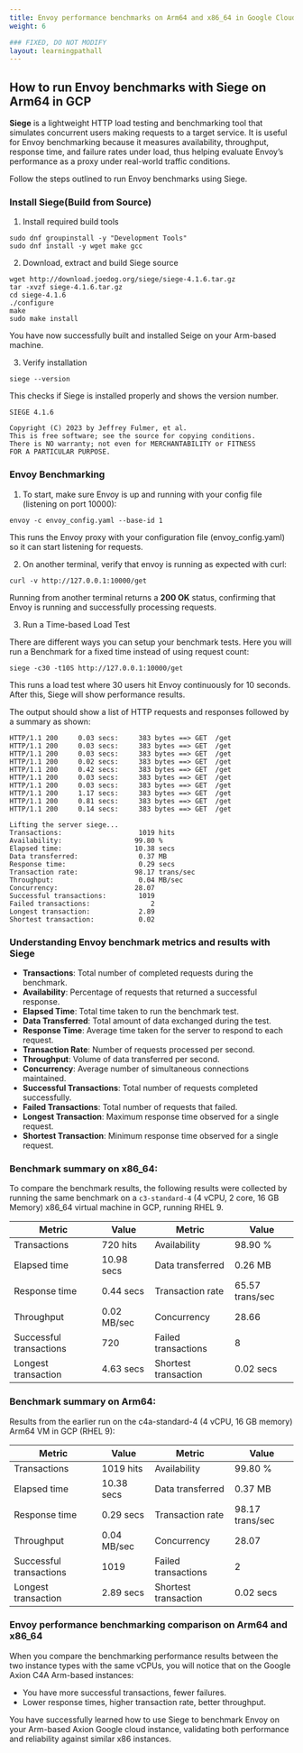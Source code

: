 ```yaml
---
title: Envoy performance benchmarks on Arm64 and x86_64 in Google Cloud
weight: 6

### FIXED, DO NOT MODIFY
layout: learningpathall
---
```


## How to run Envoy benchmarks with Siege on Arm64 in GCP

**Siege** is a lightweight HTTP load testing and benchmarking tool that simulates concurrent users making requests to a target service. It is useful for Envoy benchmarking because it measures availability, throughput, response time, and failure rates under load, thus helping evaluate Envoy’s performance as a proxy under real-world traffic conditions.

Follow the steps outlined to run Envoy benchmarks using Siege.

### Install Siege(Build from Source)

1. Install required build tools

```console
sudo dnf groupinstall -y "Development Tools"
sudo dnf install -y wget make gcc
```
2. Download, extract and build Siege source

```console
wget http://download.joedog.org/siege/siege-4.1.6.tar.gz
tar -xvzf siege-4.1.6.tar.gz
cd siege-4.1.6
./configure
make
sudo make install
```
You have now successfully built and installed Seige on your Arm-based machine.

3. Verify installation

```console
siege --version
```
This checks if Siege is installed properly and shows the version number.
```output
SIEGE 4.1.6

Copyright (C) 2023 by Jeffrey Fulmer, et al.
This is free software; see the source for copying conditions.
There is NO warranty; not even for MERCHANTABILITY or FITNESS
FOR A PARTICULAR PURPOSE.
```
### Envoy Benchmarking

1. To start, make sure Envoy is up and running with your config file (listening on port 10000):


```console
envoy -c envoy_config.yaml --base-id 1
```
This runs the Envoy proxy with your configuration file (envoy_config.yaml) so it can start listening for requests.

2. On another terminal, verify that envoy is running as expected with curl:

```
curl -v http://127.0.0.1:10000/get
```
Running from another terminal returns a **200 OK** status, confirming that Envoy is running and successfully processing requests.

3. Run a Time-based Load Test

There are different ways you can setup your benchmark tests. Here you will run a Benchmark for a fixed time instead of using request count:

```console
siege -c30 -t10S http://127.0.0.1:10000/get
```
This runs a load test where 30 users hit Envoy continuously for 10 seconds. After this, Siege will show performance results.

The output should show a list of HTTP requests and responses followed by a summary as shown:

```output
HTTP/1.1 200     0.03 secs:     383 bytes ==> GET  /get
HTTP/1.1 200     0.03 secs:     383 bytes ==> GET  /get
HTTP/1.1 200     0.03 secs:     383 bytes ==> GET  /get
HTTP/1.1 200     0.02 secs:     383 bytes ==> GET  /get
HTTP/1.1 200     0.42 secs:     383 bytes ==> GET  /get
HTTP/1.1 200     0.03 secs:     383 bytes ==> GET  /get
HTTP/1.1 200     0.03 secs:     383 bytes ==> GET  /get
HTTP/1.1 200     1.17 secs:     383 bytes ==> GET  /get
HTTP/1.1 200     0.81 secs:     383 bytes ==> GET  /get
HTTP/1.1 200     0.14 secs:     383 bytes ==> GET  /get

Lifting the server siege...
Transactions:                   1019 hits
Availability:                  99.80 %
Elapsed time:                  10.38 secs
Data transferred:               0.37 MB
Response time:                  0.29 secs
Transaction rate:              98.17 trans/sec
Throughput:                     0.04 MB/sec
Concurrency:                   28.07
Successful transactions:        1019
Failed transactions:               2
Longest transaction:            2.89
Shortest transaction:           0.02
```

### Understanding Envoy benchmark metrics and results with Siege

- **Transactions**: Total number of completed requests during the benchmark.
- **Availability**: Percentage of requests that returned a successful response.
- **Elapsed Time**: Total time taken to run the benchmark test.
- **Data Transferred**: Total amount of data exchanged during the test.
- **Response Time**: Average time taken for the server to respond to each request.
- **Transaction Rate**: Number of requests processed per second.
- **Throughput**: Volume of data transferred per second.
- **Concurrency**: Average number of simultaneous connections maintained.
- **Successful Transactions**: Total number of requests completed successfully.
- **Failed Transactions**: Total number of requests that failed.
- **Longest Transaction**: Maximum response time observed for a single request.
- **Shortest Transaction**: Minimum response time observed for a single request.

### Benchmark summary on x86_64:
To compare the benchmark results, the following results were collected by running the same benchmark on a `c3-standard-4` (4 vCPU, 2 core, 16 GB Memory) x86_64 virtual machine in GCP, running RHEL 9.

| Metric                 | Value        | Metric                   | Value           |
|-------------------------|--------------|---------------------------|-----------------|
| Transactions            | 720 hits     | Availability              | 98.90 %         |
| Elapsed time            | 10.98 secs   | Data transferred          | 0.26 MB         |
| Response time           | 0.44 secs    | Transaction rate          | 65.57 trans/sec |
| Throughput              | 0.02 MB/sec  | Concurrency               | 28.66           |
| Successful transactions | 720          | Failed transactions       | 8               |
| Longest transaction     | 4.63 secs    | Shortest transaction      | 0.02 secs       |

### Benchmark summary on Arm64:
Results from the earlier run on the c4a-standard-4 (4 vCPU, 16 GB memory) Arm64 VM in GCP (RHEL 9):

| Metric                 | Value         | Metric                   | Value           |
|-------------------------|---------------|---------------------------|-----------------|
| Transactions            | 1019 hits     | Availability              | 99.80 %         |
| Elapsed time            | 10.38 secs    | Data transferred          | 0.37 MB         |
| Response time           | 0.29 secs     | Transaction rate          | 98.17 trans/sec |
| Throughput              | 0.04 MB/sec   | Concurrency               | 28.07           |
| Successful transactions | 1019          | Failed transactions       | 2               |
| Longest transaction     | 2.89 secs     | Shortest transaction      | 0.02 secs       |

### Envoy performance benchmarking comparison on Arm64 and x86_64
When you compare the benchmarking performance results between the two instance types with the same vCPUs, you will notice that on the Google Axion C4A Arm-based instances:

- You have more successful transactions, fewer failures.
- Lower response times, higher transaction rate, better throughput.

You have successfully learned how to use Siege to benchmark Envoy on your Arm-based Axion Google cloud instance, validating both performance and reliability against similar x86 instances.
